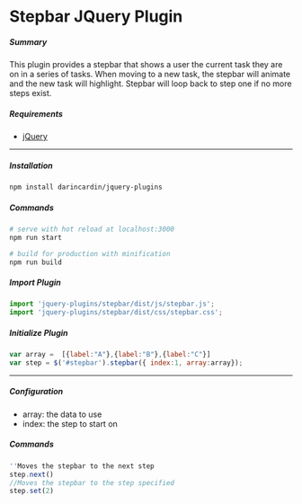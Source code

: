 # Stepbar JQuery Plugin

##### Summary
This plugin provides a stepbar that shows a user the current task they are on in a series of tasks. When moving to a new
task, the stepbar will animate and the new task will highlight. Stepbar will loop back to step one if no more steps exist.

##### Requirements
  + [jQuery](http://jquery.com/)

-----
##### Installation 


```bash
npm install darincardin/jquery-plugins
```

##### Commands

```bash
# serve with hot reload at localhost:3000
npm run start

# build for production with minification
npm run build
```

##### Import Plugin

```javascript
import 'jquery-plugins/stepbar/dist/js/stepbar.js';
import 'jquery-plugins/stepbar/dist/css/stepbar.css';
```


##### Initialize Plugin

```javascript
var array =  [{label:"A"},{label:"B"},{label:"C"}] 
var step = $('#stepbar').stepbar({ index:1, array:array});	
```
-----

##### Configuration

* array: the data to use
* index: the step to start on


##### Commands
```javascript
''Moves the stepbar to the next step
step.next()    
//Moves the stepbar to the step specified
step.set(2)    
```
